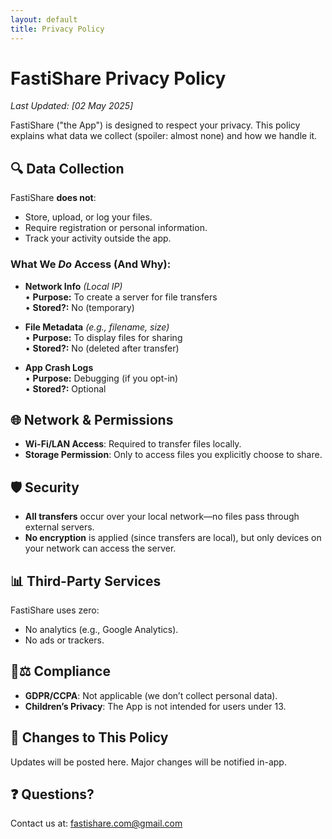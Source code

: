 ```yaml
---
layout: default
title: Privacy Policy
---
```

# FastiShare Privacy Policy  
*Last Updated: [02 May 2025]*  

FastiShare ("the App") is designed to respect your privacy. This policy explains what data we collect (spoiler: almost none) and how we handle it.  

## 🔍 Data Collection  
FastiShare **does not**:  
- Store, upload, or log your files.  
- Require registration or personal information.  
- Track your activity outside the app.  

### What We *Do* Access (And Why):

- **Network Info** *(Local IP)*  
  • **Purpose:** To create a server for file transfers  
  • **Stored?:** No (temporary)

- **File Metadata** *(e.g., filename, size)*  
  • **Purpose:** To display files for sharing  
  • **Stored?:** No (deleted after transfer)

- **App Crash Logs**  
  • **Purpose:** Debugging (if you opt-in)  
  • **Stored?:** Optional


## 🌐 Network & Permissions  
- **Wi-Fi/LAN Access**: Required to transfer files locally.  
- **Storage Permission**: Only to access files you explicitly choose to share.  

## 🛡️ Security  
- **All transfers** occur over your local network—no files pass through external servers.  
- **No encryption** is applied (since transfers are local), but only devices on your network can access the server.  

## 📊 Third-Party Services  
FastiShare uses zero:  
- No analytics (e.g., Google Analytics).  
- No ads or trackers.  

## 🧑⚖️ Compliance  
- **GDPR/CCPA**: Not applicable (we don’t collect personal data).  
- **Children’s Privacy**: The App is not intended for users under 13.  

## 📝 Changes to This Policy  
Updates will be posted here. Major changes will be notified in-app.  

## ❓ Questions?  
Contact us at: [fastishare.com@gmail.com](mailto:fastishare.com@gmail.com)  
